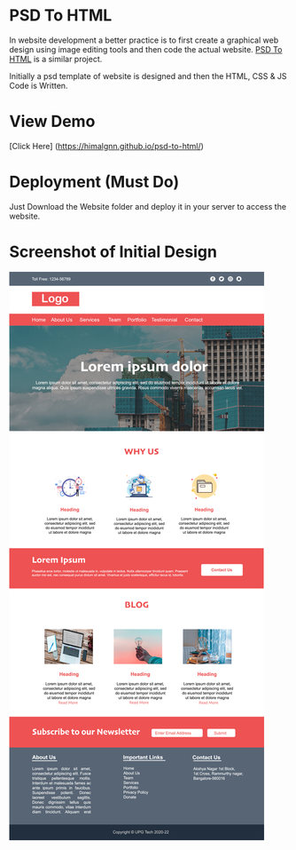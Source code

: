 # PSD To HTML

In website development a better practice is to first create a graphical web design using image editing tools and then code the actual website.
[PSD To HTML](https://github.com/himalgnn/psd-to-html) is a similar project.

Initially a psd template of website is designed and then the HTML, CSS & JS Code is Written.

# View Demo
[Click Here] (https://himalgnn.github.io/psd-to-html/)

# Deployment (Must Do)
Just Download the Website folder and deploy it in your server to access the website.

# Screenshot of Initial Design
![](Screenshots/web.jpg)

